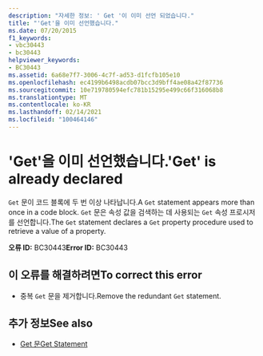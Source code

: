```yaml
---
description: "자세한 정보: ' Get '이 이미 선언 되었습니다."
title: "'Get'을 이미 선언했습니다."
ms.date: 07/20/2015
f1_keywords:
- vbc30443
- bc30443
helpviewer_keywords:
- BC30443
ms.assetid: 6a68e7f7-3006-4c7f-ad53-d1fcfb105e10
ms.openlocfilehash: ec4199b6498acdb07bcc3d9bff4ae08a42f87736
ms.sourcegitcommit: 10e719780594efc781b15295e499c66f316068b8
ms.translationtype: MT
ms.contentlocale: ko-KR
ms.lasthandoff: 02/14/2021
ms.locfileid: "100464146"
---
```

# <a name="get-is-already-declared"></a><span data-ttu-id="b4c24-103">'Get'을 이미 선언했습니다.</span><span class="sxs-lookup"><span data-stu-id="b4c24-103">'Get' is already declared</span></span>

<span data-ttu-id="b4c24-104">`Get` 문이 코드 블록에 두 번 이상 나타납니다.</span><span class="sxs-lookup"><span data-stu-id="b4c24-104">A `Get` statement appears more than once in a code block.</span></span> <span data-ttu-id="b4c24-105">`Get` 문은 속성 값을 검색하는 데 사용되는 `Get` 속성 프로시저를 선언합니다.</span><span class="sxs-lookup"><span data-stu-id="b4c24-105">The `Get` statement declares a `Get` property procedure used to retrieve a value of a property.</span></span>  
  
 <span data-ttu-id="b4c24-106">**오류 ID:** BC30443</span><span class="sxs-lookup"><span data-stu-id="b4c24-106">**Error ID:** BC30443</span></span>  
  
## <a name="to-correct-this-error"></a><span data-ttu-id="b4c24-107">이 오류를 해결하려면</span><span class="sxs-lookup"><span data-stu-id="b4c24-107">To correct this error</span></span>  
  
- <span data-ttu-id="b4c24-108">중복 `Get` 문을 제거합니다.</span><span class="sxs-lookup"><span data-stu-id="b4c24-108">Remove the redundant `Get` statement.</span></span>  
  
## <a name="see-also"></a><span data-ttu-id="b4c24-109">추가 정보</span><span class="sxs-lookup"><span data-stu-id="b4c24-109">See also</span></span>

- [<span data-ttu-id="b4c24-110">Get 문</span><span class="sxs-lookup"><span data-stu-id="b4c24-110">Get Statement</span></span>](../language-reference/statements/get-statement.md)
